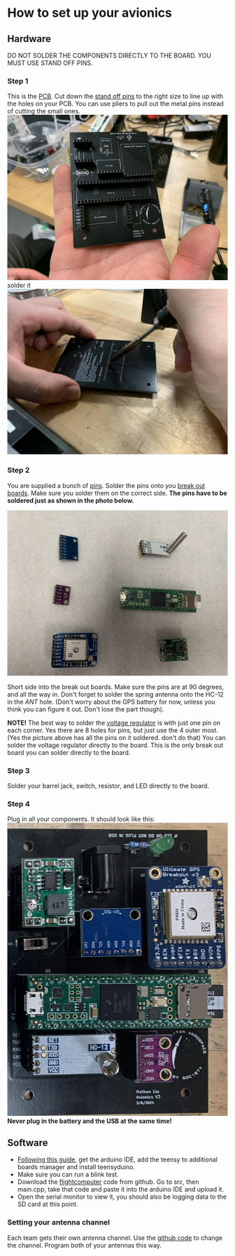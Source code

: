 # How to set up your avionics 

## Hardware
DO NOT SOLDER THE COMPONENTS DIRECTLY TO THE BOARD. YOU MUST USE STAND OFF PINS.

### Step 1
This is the [PCB](../kits/photos/parts/pcb.jpg). Cut down the [stand off pins](photos/standoff.jpg) to the right size to line up with the holes on your PCB. You can use pliers to pull out the metal pins instead of cutting the small ones.
![alt text](photos/1.jpg)
solder it
![alt text](photos/2.jpg)

### Step 2
You are supplied a bunch of [pins](photos/pins.jpg).
Solder the pins onto you [break out boards](photos/breakoutboards.jpg). Make sure you solder them on the correct side.
**The pins have to be soldered just as shown in the photo below.**

![alt text](photos/breakoutboards.jpg)

 Short side into the break out boards. Make sure the pins are at 90 degrees, and all the way in. Don't forget to solder the spring antenna onto the HC-12 in the *ANT* hole. (Don't worry about the GPS battery for now, unless you think you can figure it out. Don't lose the part though).

**NOTE!** The best way to solder the [voltage regulator](../kits/photos/parts/bucknswitch.jpg) is with just one pin on each corner. Yes there are 8 holes for pins, but just use the 4 outer most. (Yes the picture above has all the pins on it soldered. don't do that) You can solder the voltage regulator directly to the board. This is the only break out board you can solder directly to the board.


### Step 3
Solder your barrel jack, switch, resistor, and LED directly to the board.

### Step 4 
Plug in all your components. It should look like this:
![alt text](photos/avionics.jpg)
 **Never plug in the battery and the USB at the same time!**

## Software
- [Following this guide](https://www.pjrc.com/teensy/td_download.html), get the arduino IDE, add the teensy to additional boards manager and install teensyduino.
- Make sure you can run a blink test.
- Download the [flightcomputer](https://github.com/marstmu/flightcomputer) code from github. Go to src, then main.cpp, take that code and paste it into the arduino IDE and upload it.
- Open the serial monitor to view it, you should also be logging data to the SD card at this point.
### Setting your antenna channel
Each team gets their own antenna channel. Use the [github code](https://github.com/marstmu/flightcomputerchannelselect) to change the channel. Program both of your antennas this way.